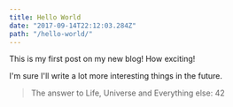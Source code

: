 ```yaml
---
title: Hello World
date: "2017-09-14T22:12:03.284Z"
path: "/hello-world/"
---
```


This is my first post on my new blog! How exciting!

I'm sure I'll write a lot more interesting things in the future.

>The answer to Life, Universe and Everything else: 42
